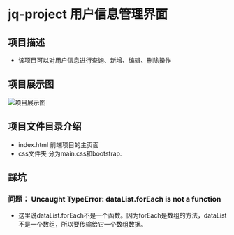 # jq-project 用户信息管理界面

## 项目描述

- 该项目可以对用户信息进行查询、新增、编辑、删除操作



## 项目展示图

![项目展示图](C:\Users\cm\Desktop\项目展示图.png)



## 项目文件目录介绍

- index.html   前端项目的主页面
- css文件夹      分为main.css和bootstrap.











## 踩坑

### 问题： Uncaught TypeError: dataList.forEach is not a function

- 这里说dataList.forEach不是一个函数。因为forEach是数组的方法，dataList不是一个数组，所以要传输给它一个数组数据。

